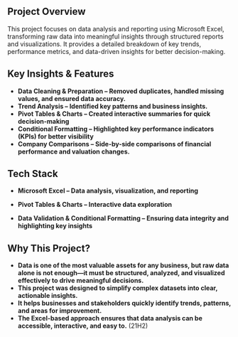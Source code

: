 <h2>Project Overview</h2>
This project focuses on data analysis and reporting using Microsoft Excel, transforming raw data into meaningful insights through structured reports and visualizations. It provides a detailed breakdown of key trends, performance metrics, and data-driven insights for better decision-making.
<br />


<h2>Key Insights & Features</h2>

- <b>Data Cleaning & Preparation – Removed duplicates, handled missing values, and ensured data accuracy.</b> 
- <b>Trend Analysis – Identified key patterns and business insights.</b>
- <b>Pivot Tables & Charts – Created interactive summaries for quick decision-making</b>
- <b>Conditional Formatting – Highlighted key performance indicators (KPIs) for better visibility</b>
- <b>Company Comparisons – Side-by-side comparisons of financial performance and valuation changes.</b>


<h2>Tech Stack </h2>

- <b>Microsoft Excel – Data analysis, visualization, and reporting</b>

- <b> Pivot Tables & Charts – Interactive data exploration</b>

- <b>Data Validation & Conditional Formatting – Ensuring data integrity and highlighting key insights</b> 


<h2>Why This Project? </h2>

- <b>Data is one of the most valuable assets for any business, but raw data alone is not enough—it must be structured, analyzed, and visualized effectively to drive meaningful decisions.
- This project was designed to simplify complex datasets into clear, actionable insights.
- It helps businesses and stakeholders quickly identify trends, patterns, and areas for improvement.
- The Excel-based approach ensures that data analysis can be accessible, interactive, and easy to.</b> (21H2)



<!--
 ```diff
- text in red
+ text in green
! text in orange
# text in gray
@@ text in purple (and bold)@@
```
--!>


